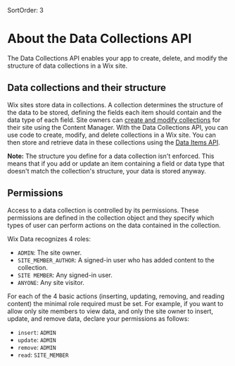 SortOrder: 3
# About the Data Collections API

The Data Collections API enables your app to create, delete, and modify the structure of data collections in a Wix site.

## Data collections and their structure
Wix sites store data in collections.
A collection determines the structure of the data to be stored, defining the fields each item should contain and the data type of each field.
Site owners can [create and modify collections](https://support.wix.com/en/article/content-manager-creating-a-collection) for their site using the Content Manager.
With the Data Collections API, you can use code to create, modify, and delete collections in a Wix site.
You can then store and retrieve data in these collections using the [Data Items API](/docs/wix-data/data-items).

**Note:**
The structure you define for a data collection isn't enforced. This means that if you add or update an item containing a field or data type that doesn't match the collection's structure, your data is stored anyway.

## Permissions

Access to a data collection is controlled by its permissions. These permissions are defined in the collection object and they specify which types of user can perform actions on the data contained in the collection.

Wix Data recognizes 4 roles: 
* `ADMIN`: The site owner.
* `SITE_MEMBER_AUTHOR`: A signed-in user who has added content to the collection.
* `SITE MEMBER`: Any signed-in user.
* `ANYONE`: Any site visitor.

For each of the 4 basic actions (inserting, updating, removing, and reading content) the minimal role required must be set. For example, if you want to allow only site members to view data, and only the site owner to insert, update, and remove data, declare your permissions as follows:
* `insert`: `ADMIN`
* `update`: `ADMIN`
* `remove`: `ADMIN`
* `read`: `SITE_MEMBER`